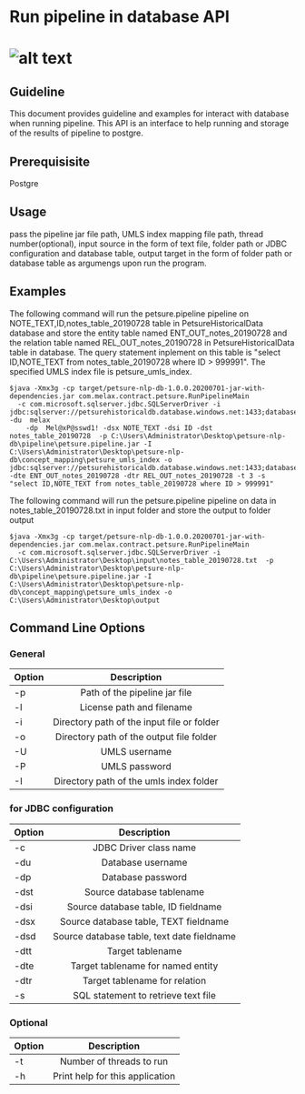 # Run pipeline in database API
# ![alt text](https://user-images.githubusercontent.com/31905713/62812961-de2c0680-bacd-11e9-943a-0e5c45ddf33b.png "Logo Title Text 1")

 
## Guideline
This document provides guideline and examples for interact with database when running pipeline. This API is an interface to help running and storage of the results of pipeline to postgre.
## Prerequisisite
Postgre

## Usage
pass the pipeline jar file path, UMLS index mapping file path, thread number(optional), input source in the form of text file, folder path or JDBC configuration and database table, output target in the form of folder path or database table as argumengs upon run the program.

## Examples
The following command will run the petsure.pipeline pipeline on NOTE_TEXT,ID,notes_table_20190728 table in PetsureHistoricalData database and store the entity table named ENT_OUT_notes_20190728 and the relation table named REL_OUT_notes_20190728 in PetsureHistoricalData table in database. The query statement inplement on this table is "select ID,NOTE_TEXT from notes_table_20190728 where ID > 999991". The specified UMLS index file is petsure_umls_index.
```
$java -Xmx3g -cp target/petsure-nlp-db-1.0.0.20200701-jar-with-dependencies.jar com.melax.contract.petsure.RunPipelineMain
  -c com.microsoft.sqlserver.jdbc.SQLServerDriver -i jdbc:sqlserver://petsurehistoricaldb.database.windows.net:1433;databaseName=PetsureHistoricalData   -du  melax
    -dp  Mel@xP@sswd1! -dsx NOTE_TEXT -dsi ID -dst notes_table_20190728  -p C:\Users\Administrator\Desktop\petsure-nlp-db\pipeline\petsure.pipeline.jar -I C:\Users\Administrator\Desktop\petsure-nlp-db\concept_mapping\petsure_umls_index -o jdbc:sqlserver://petsurehistoricaldb.database.windows.net:1433;databaseName=PetsureHistoricalData -dte ENT_OUT_notes_20190728 -dtr REL_OUT_notes_20190728 -t 3 -s "select ID,NOTE_TEXT from notes_table_20190728 where ID > 999991"

```

The following command will run the petsure.pipeline pipeline on data in notes_table_20190728.txt in input folder and store the output to folder output
```
$java -Xmx3g -cp target/petsure-nlp-db-1.0.0.20200701-jar-with-dependencies.jar com.melax.contract.petsure.RunPipelineMain
  -c com.microsoft.sqlserver.jdbc.SQLServerDriver -i C:\Users\Administrator\Desktop\input\notes_table_20190728.txt  -p C:\Users\Administrator\Desktop\petsure-nlp-db\pipeline\petsure.pipeline.jar -I C:\Users\Administrator\Desktop\petsure-nlp-db\concept_mapping\petsure_umls_index -o C:\Users\Administrator\Desktop\output
```    
  ## Command Line Options
### General
| Option        | Description           | 
| ------------- |:-------------:|
| -p            | Path of the pipeline jar file | 
| -l            | License path and filename      |  
| -i            | Directory path of the input file or folder  |   
| -o            | Directory path of the output file folder|
| -U            | UMLS username|
| -P            |UMLS password|
| -I            |Directory path of the umls index folder|

### for JDBC configuration 
| Option        | Description           | 
| ------------- |:-------------:|
| -c            | JDBC Driver class name | 
| -du            | Database username      |  
| -dp            | Database password  |   
| -dst           | Source database tablename|
| -dsi            | Source database table, ID fieldname|
| -dsx            |Source database table, TEXT fieldname|
| -dsd            |Source database table, text date fieldname|
| -dtt            |Target tablename|
|-dte             |Target tablename for named entity|
|-dtr             |Target tablename for relation      |
|-s               |SQL statement to retrieve text file|

### Optional
|Option|Description|
| ------------- |:-------------:|
|-t|Number of threads to run|
|-h| Print help for this application|
  


